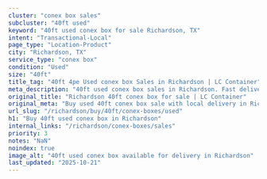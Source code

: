 ```yaml
---
cluster: "conex box sales"
subcluster: "40ft used"
keyword: "40ft used conex box for sale Richardson, TX"
intent: "Transactional-Local"
page_type: "Location-Product"
city: "Richardson, TX"
service_type: "conex box"
condition: "Used"
size: "40ft"
title_tag: "40ft 4pe Used conex box Sales in Richardson | LC Container"
meta_description: "40ft used conex box sales in Richardson. Fast delivery, competitive pricing. Serving conex boxes area. Quote ID: 4FZ. Call (214) 524-4168 for your free quote today."
original_title: "Richardson 40ft conex box for sale | LC Container"
original_meta: "Buy used 40ft conex box sale with local delivery in Richardson, TX. LC Container — local Since 2003. Request a fast quote today."
url_slug: "/richardson/buy/40ft/conex-boxes/used"
h1: "Buy 40ft used conex box in Richardson"
internal_links: "/richardson/conex-boxes/sales"
priority: 3
notes: "NaN"
noindex: true
image_alt: "40ft used conex box available for delivery in Richardson"
last_updated: "2025-10-21"
---
```


<!-- TODO: Add unique city/inventory copy, images, and internal links here. -->
